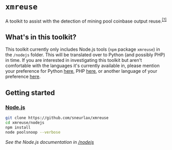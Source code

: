 # `xmreuse`
A toolkit to assist with the detection of mining pool coinbase output reuse.<sup>[[?]](https://github.com/sneurlax/xmreuse/tree/master/nodejs#what-is-poolsnoopjs-detecting)</sup>

## What's in this toolkit?
This toolkit currently only includes Node.js tools (`npm` package `xmreuse`) in the `/nodejs` folder.  This will be translated over to Python (and possibly PHP) in time.  If you are interested in investigating this toolkit but aren't comfortable with the languages it's currently available in, please mention your preference for Python [here](https://github.com/sneurlax/xmreuse/issues/3), PHP [here](https://github.com/sneurlax/xmreuse/issues/4), or another language of your preference [here](https://github.com/sneurlax/xmreuse/issues/new).

## Getting started
### [Node.js](https://github.com/sneurlax/xmreuse/tree/master/nodejs)
```bash
git clone https://github.com/sneurlax/xmreuse
cd xmreuse/nodejs
npm install
node poolsnoop --verbose
```
*See the Node.js documentation in [/nodejs](https://github.com/sneurlax/xmreuse/tree/master/nodejs)*
